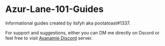 # Azur-Lane-101-Guides
Informational guides created by itsfyh aka pootatoast#1337.

For support and suggestions, either you can DM me directly on Dscord or feel free to visit [Ayanamie Discord](https://discord.gg/adhCXnn) server.
